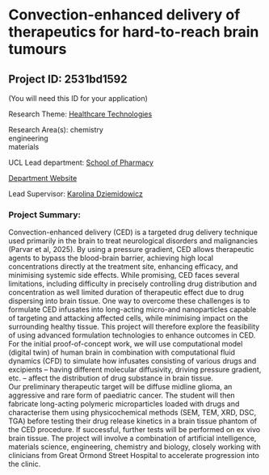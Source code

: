 # Convection-enhanced delivery of therapeutics for hard-to-reach brain tumours

## Project ID: **2531bd1592**
(You will need this ID for your application)

Research Theme: [Healthcare Technologies](../themes/healthcare-technologies.md)

Research Area(s):
chemistry<br />engineering<br />materials

UCL Lead department: [School of Pharmacy](../departments/school-of-pharmacy.md)

[Department Website](https://www.ucl.ac.uk/pharmacy)

Lead Supervisor: [Karolina Dziemidowicz](https://profiles.ucl.ac.uk/58083)

### Project Summary:

Convection-enhanced delivery (CED) is a targeted drug delivery technique used primarily in the brain to treat neurological disorders and malignancies (Parvar et al, 2025). By using a pressure gradient, CED allows therapeutic agents to bypass the blood-brain barrier, achieving high local concentrations directly at the treatment site, enhancing efficacy, and minimising systemic side effects. While promising, CED faces several limitations, including difficulty in precisely controlling drug distribution and concentration as well limited duration of therapeutic effect due to drug dispersing into brain tissue. One way to overcome these challenges is to formulate CED infusates into long-acting micro-and nanoparticles capable of targeting and attacking affected cells, while minimising impact on the surrounding healthy tissue.
This project will therefore explore the feasibility of using advanced formulation technologies to enhance outcomes in CED. 
For the initial proof-of-concept work, we will use computational model (digital twin) of human brain in combination with computational fluid dynamics (CFD) to simulate how infusates consisting of various drugs and excipients – having different molecular diffusivity, driving pressure gradient, etc. – affect the distribution of drug substance in brain tissue.  
Our preliminary therapeutic target will be diffuse midline glioma, an aggressive and rare form of paediatric cancer. The student will then fabricate long-acting polymeric microparticles loaded with drugs and characterise them using physicochemical methods (SEM, TEM, XRD, DSC, TGA) before testing their drug release kinetics in a brain tissue phantom of the CED procedure. If successful, further tests will be performed on ex vivo brain tissue.
The project will involve a combination of artificial intelligence, materials science, engineering, chemistry and biology, closely working with clinicians from Great Ormond Street Hospital to accelerate progression into the clinic.
